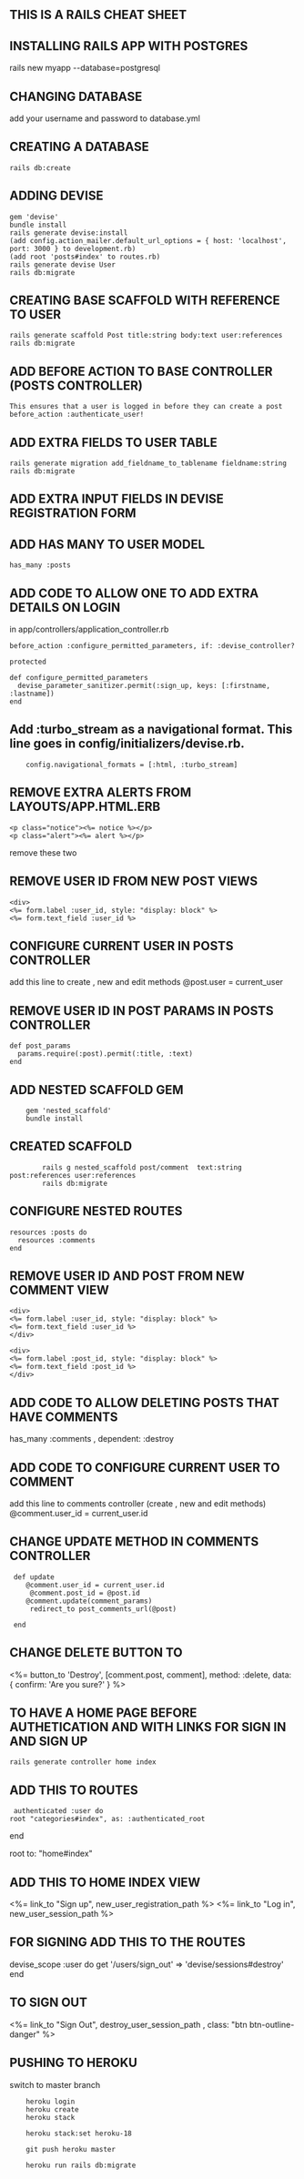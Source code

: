 ## THIS IS A RAILS CHEAT SHEET

## INSTALLING RAILS APP WITH POSTGRES

rails new myapp --database=postgresql

## CHANGING DATABASE

add your username and password to database.yml

## CREATING A DATABASE

    rails db:create

## ADDING DEVISE

    gem 'devise'
    bundle install
    rails generate devise:install
    (add config.action_mailer.default_url_options = { host: 'localhost', port: 3000 } to development.rb)
    (add root 'posts#index' to routes.rb)
    rails generate devise User
    rails db:migrate

## CREATING BASE SCAFFOLD WITH REFERENCE TO USER

    rails generate scaffold Post title:string body:text user:references
    rails db:migrate

## ADD BEFORE ACTION TO BASE CONTROLLER (POSTS CONTROLLER)

    This ensures that a user is logged in before they can create a post
    before_action :authenticate_user!

## ADD EXTRA FIELDS TO USER TABLE

    rails generate migration add_fieldname_to_tablename fieldname:string
    rails db:migrate

## ADD EXTRA INPUT FIELDS IN DEVISE REGISTRATION FORM

## ADD HAS MANY TO USER MODEL

    has_many :posts

## ADD CODE TO ALLOW ONE TO ADD EXTRA DETAILS ON LOGIN

in app/controllers/application_controller.rb

    before_action :configure_permitted_parameters, if: :devise_controller?

    protected

    def configure_permitted_parameters
      devise_parameter_sanitizer.permit(:sign_up, keys: [:firstname, :lastname])
    end

## Add :turbo_stream as a navigational format. This line goes in config/initializers/devise.rb.

        config.navigational_formats = [:html, :turbo_stream]

## REMOVE EXTRA ALERTS FROM LAYOUTS/APP.HTML.ERB

    <p class="notice"><%= notice %></p>
    <p class="alert"><%= alert %></p>

remove these two

## REMOVE USER ID FROM NEW POST VIEWS

    <div>
    <%= form.label :user_id, style: "display: block" %>
    <%= form.text_field :user_id %>

  </div>

## CONFIGURE CURRENT USER IN POSTS CONTROLLER

add this line to create , new and edit methods
@post.user = current_user

## REMOVE USER ID IN POST PARAMS IN POSTS CONTROLLER

    def post_params
      params.require(:post).permit(:title, :text)
    end

## ADD NESTED SCAFFOLD GEM

        gem 'nested_scaffold'
        bundle install

## CREATED SCAFFOLD

            rails g nested_scaffold post/comment  text:string  post:references user:references
            rails db:migrate

## CONFIGURE NESTED ROUTES

    resources :posts do
      resources :comments
    end

## REMOVE USER ID AND POST FROM NEW COMMENT VIEW

    <div>
    <%= form.label :user_id, style: "display: block" %>
    <%= form.text_field :user_id %>
    </div>

    <div>
    <%= form.label :post_id, style: "display: block" %>
    <%= form.text_field :post_id %>
    </div>

## ADD CODE TO ALLOW DELETING POSTS THAT HAVE COMMENTS

has_many :comments , dependent: :destroy

## ADD CODE TO CONFIGURE CURRENT USER TO COMMENT

add this line to comments controller (create , new and edit methods)
@comment.user_id = current_user.id

## CHANGE UPDATE METHOD IN COMMENTS CONTROLLER

     def update
        @comment.user_id = current_user.id
         @comment.post_id = @post.id
        @comment.update(comment_params)
         redirect_to post_comments_url(@post)

     end

## CHANGE DELETE BUTTON TO

 <td><%= button_to 'Destroy', [comment.post, comment], method: :delete, data: { confirm: 'Are you sure?' } %></td>

## TO HAVE A HOME PAGE BEFORE AUTHETICATION AND WITH LINKS FOR SIGN IN AND SIGN UP

    rails generate controller home index

## ADD THIS TO ROUTES

     authenticated :user do
    root "categories#index", as: :authenticated_root

end

root to: "home#index"

## ADD THIS TO HOME INDEX VIEW

<%= link_to "Sign up", new_user_registration_path %>
<%= link_to "Log in", new_user_session_path %>

## FOR SIGNING ADD THIS TO THE ROUTES

devise_scope :user do
get '/users/sign_out' => 'devise/sessions#destroy'
end

## TO SIGN OUT

<%= link_to "Sign Out", destroy_user_session_path , class: "btn btn-outline-danger" %>

## PUSHING TO HEROKU

switch to master branch

        heroku login
        heroku create
        heroku stack

        heroku stack:set heroku-18

        git push heroku master

        heroku run rails db:migrate
